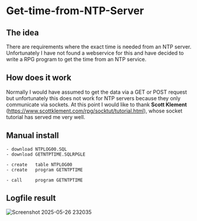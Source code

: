 # Get-time-from-NTP-Server

## The idea

There are requirements where the exact time is needed from an NTP server. Unfortunately I have not found a webservice for this and have decided to write a RPG program to get the time from an NTP service.

## How does it work

Normally I would have assumed to get the data via a GET or POST request but unfortunately this does not work for NTP servers because they only communicate via sockets. At this point I would like to thank <strong>Scott Klement</strong> (https://www.scottklement.com/rpg/socktut/tutorial.html), whose socket tutorial has served me very well.

## Manual install

```
- download NTPLOG00.SQL
- download GETNTPTIME.SQLRPGLE

- create   table NTPLOG00 
- create   program GETNTPTIME 

- call     program GETNTPTIME
```

## Logfile result

![Screenshot 2025-05-26 232035](https://github.com/user-attachments/assets/497df5bc-848a-4136-a8a4-b7d65d01e419)
